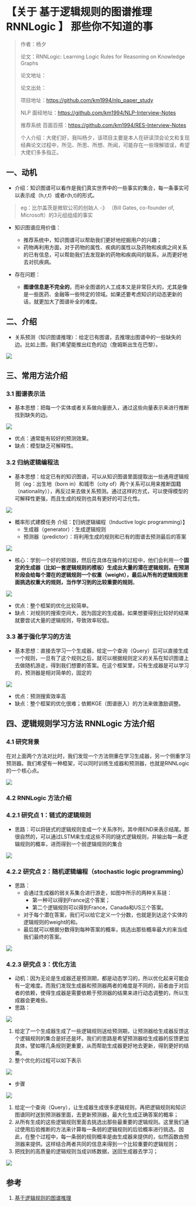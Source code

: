 # 【关于 基于逻辑规则的图谱推理 RNNLogic 】 那些你不知道的事

> 作者：杨夕
> 
> 论文：RNNLogic: Learning Logic Rules for Reasoning on Knowledge Graphs
> 
> 论文地址：
> 
> 论文出处：
> 
> 项目地址：https://github.com/km1994/nlp_paper_study
> 
> NLP 面经地址：https://github.com/km1994/NLP-Interview-Notes
> 
> 推荐系统 百面百搭：https://github.com/km1994/RES-Interview-Notes
> 
> 个人介绍：大佬们好，我叫杨夕，该项目主要是本人在研读顶会论文和复现经典论文过程中，所见、所思、所想、所闻，可能存在一些理解错误，希望大佬们多多指正。

## 一、动机

- 介绍：知识图谱可以看作是我们真实世界中的一些事实的集合，每一条事实可以表示成（h,r,t）或者r(h,t)的形式。

> eg：比尔盖茨是微软公司的创始人 -》 （Bill Gates, co-founder of, Microsoft）的3元组组成的事实

- 知识图谱应用价值：
  - 推荐系统中，知识图谱可以帮助我们更好地挖掘用户的兴趣；
  - 药物再利用方面，对于药物的属性、疾病的属性以及药物和疾病之间关系的已有信息，可以帮助我们去发现新的药物和疾病间的联系，从而更好地去对抗疾病。

- 存在问题：
  - **图谱信息是不完全的**，而补全图谱的人工成本又是非常巨大的，尤其是像是一些医药、金融等一些特定的领域。如果还要考虑知识的动态更新的话，就更加大了图谱补全的难度。

## 二、介绍

- 关系预测（知识图谱推理）：给定已有图谱，去推理出图谱中的一些缺失的边。比如上图，我们希望能推出红色的边（詹姆斯出生在巴黎）。

![](img/微信截图_20220514093305.png)

## 三、常用方法介绍

### 3.1 图谱表示法

- 基本思想：把每一个实体或者关系做向量嵌入，通过这些向量表示来进行推断找到缺失的边。

![](img/微信截图_20220514093534.png)

- 优点：通常能有较好的预测效果。
- 缺点：模型缺乏可解释性。

### 3.2 归纳逻辑编程法

- 基本思想：给定已有的知识图谱，可以从知识图谱里面提取出一些通用逻辑规则（eg：出生地（born in）和城市（city of）两个关系可以用来推断国籍（nationality）），再反过来去做关系预测。通过这样的方式，可以使得模型的可解释性更强，而且生成的规则也具有更好的可泛化性。

![](img/微信截图_20220514093756.png)

- 概率形式建模任务 介绍：【归纳逻辑编程（Inductive logic programming）】
  - 生成器（generator）：生成逻辑规则
  - 预测器（predictor）：将利用生成的规则和已有的图谱去预测最后的答案

![](img/微信截图_20220514094029.png)

- 核心：学到一个好的预测器，然后在具体在操作的过程中，他们会利用一个**固定的生成器（比如一套逻辑规则的模板）生成出大量的潜在逻辑规则，在预测阶段会给每个潜在的逻辑规则一个权重（weight），最后从所有的逻辑规则里面挑选权重大的规则，当作学习到的比较重要的规则**。

![](img/微信截图_20220514094215.png)

- 优点：整个框架的优化比较简单。
- 缺点：对规则的搜索空间大，因为固定的生成器。如果想要得到比较好的结果就要尝试大量的逻辑规则，导致效率较低。

### 3.3 基于强化学习的方法

- 基本思想：直接去学习一个生成器，给定一个查询（Query）后可以直接生成一个规则，一旦有了这个规则之后，就可以根据规则定义的关系在知识图谱上去做随机游走，得到我们想要的答案。在这个框架里，只有生成器是可以学习的，预测器是相对简单的，固定的

![](img/微信截图_20220514094326.png)

- 优点：预测搜索效率高
- 缺点：整个框架的优化很难；依赖KGE（图谱嵌入）的方法来做激励调整。

## 四、逻辑规则学习方法 RNNLogic 方法介绍

### 4.1 研究背景

在对上面两个方法对比时，我们发现一个方法侧重在学习生成器，另一个侧重学习预测器。我们希望有一种框架，可以同时训练生成器和预测器，也就是RNNLogic的一个核心点。

![](img/微信截图_20220514094520.png)

### 4.2 RNNLogic 方法介绍

### 4.2.1 研究点 1：链式的逻辑规则

- 思路：可以将链式的逻辑规则变成一个关系序列，其中用END来表示结尾。那很自然的，可以通过LSTM来生成这些不同的链式逻辑规则，并输出每一条逻辑规则的概率，进而得到一个弱逻辑规则的集合

![](img/微信截图_20220514094729.png)

### 4.2.2 研究点 2：随机逻辑编程（stochastic logic programming）

- 思路：
  - 会通过生成器的弱关系集合进行游走，如图中所示的两种关系链：
    - 第一种可以得到France这个答案；
    - 第二个逻辑规则可以得到France，Canada和US三个答案。
  - 对于每个潜在答案，我们可以给它定义一个分数，也就是到达这个实体的逻辑规则的weight的和。
  - 最后就可以根据分数得到每种答案的概率，挑选出那些概率最大的来当成我们最终的答案。

![](img/微信截图_20220514094910.png)

### 4.2.3 研究点 3：优化方法

- 动机：因为无论是生成器还是预测期，都是动态学习的，所以优化起来可能会有一定难度。而我们发现生成器和预测器两者的难度是不同的，前者由于对后者的依赖，使得生成器是需要依赖于预测器的结果来进行动态调整的，所以生成器会更难些。
- 思路：

![](img/微信截图_20220514095158.png)

1. 给定了一个生成器生成了一些逻辑规则送给预测期，让预测器给生成器反馈这个逻辑规则的集合是好还是坏。我们的思路是希望预测器给生成器的反馈更加具体，譬如哪几条规则更重要，从而帮助生成器更好地去更新，得到更好的结果。
2. 整个优化的过程可以如下表示

![](img/微信截图_20220514095250.png)

- 步骤

![](img/微信截图_20220514095437.png)

1. 给定一个查询（Query），让生成器生成很多逻辑规则，再把逻辑规则和知识图谱同时送到预测器里面，去更新预测器，最大化生成正确答案的概率；
2. 从所有生成的这些逻辑规则里面去挑选出那些最重要的逻辑规则。这里我们通过使用后验推断的方法来计算每一条弱的逻辑规则的后验概率进行挑选。因此，在整个过程中，每一条弱的规则概率是由生成器来提供的，似然函数由预测器来提供。这样结合两者共同的信息来得到一个比较重要的逻辑规则；
3. 把找到的高质量的逻辑规则当成训练数据，送回生成器去学习；

![](img/微信截图_20220514095456.png)

## 参考

1. [基于逻辑规则的图谱推理](https://mp.weixin.qq.com/s?__biz=MzU1NTMyOTI4Mw==&mid=2247570917&idx=1&sn=710d540636b1487f51b4d60613a81de9&chksm=fbd66789cca1ee9f0f8f45b200e148e76c009a5eac2ef69586552be3c7395cd3696937288847&mpshare=1&scene=22&srcid=0513k94qZdMEYZGiOwRUduZP&sharer_sharetime=1652435502890&sharer_shareid=453d0c33923605be2d4739fda94822f7#rd)


